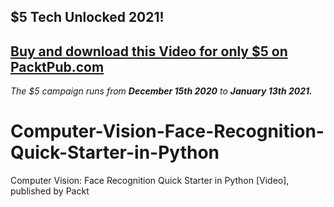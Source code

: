 ## $5 Tech Unlocked 2021!
[Buy and download this Video for only $5 on PacktPub.com](https://www.packtpub.com/product/computer-vision-face-recognition-quick-starter-in-python-video/9781800567221)
-----
*The $5 campaign         runs from __December 15th 2020__ to __January 13th 2021.__*

# Computer-Vision-Face-Recognition-Quick-Starter-in-Python
Computer Vision: Face Recognition Quick Starter in Python [Video], published by Packt
